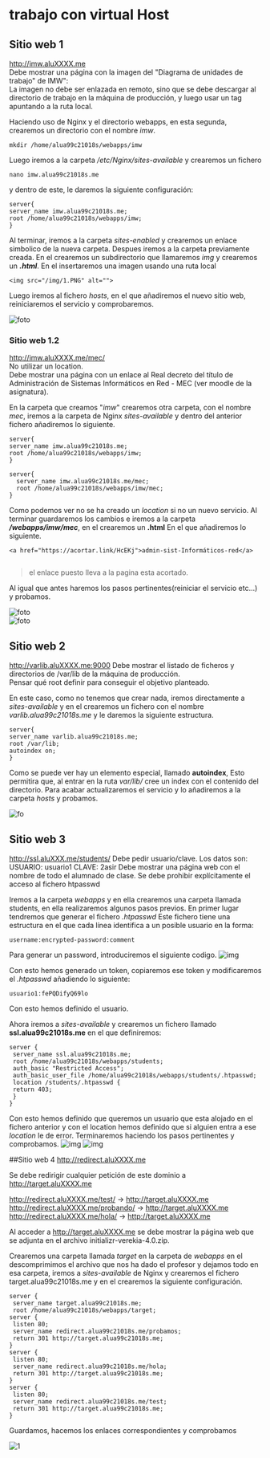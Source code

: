 # trabajo con virtual Host

## Sitio web 1
http://imw.aluXXXX.me    
Debe mostrar una página con la imagen del "Diagrama de unidades de trabajo" de IMW":   
La imagen no debe ser enlazada en remoto, sino  que se debe descargar al directorio de trabajo en la máquina de producción, y luego usar un tag <img> apuntando a la ruta local.  


Haciendo uso de Nginx y el directorio webapps, en esta segunda, crearemos un directorio con el nombre *imw*.   

~~~
mkdir /home/alua99c21018s/webapps/imw
~~~

Luego iremos a la carpeta */etc/Nginx/sites-available* y crearemos un fichero

~~~
nano imw.alua99c21018s.me
~~~
y dentro de este, le daremos la siguiente configuración:

~~~
server{
server_name imw.alua99c21018s.me;
root /home/alua99c21018s/webapps/imw;
}
~~~
Al terminar, iremos a la carpeta *sites-enabled* y crearemos un enlace simbolico de la nueva carpeta. Despues iremos a la carpeta previamente creada. En el crearemos un subdirectorio que llamaremos *img* y crearemos un ***.html***. En el insertaremos una imagen usando una ruta local
~~~
<img src="/img/1.PNG" alt="">
~~~
Luego iremos al fichero *hosts*, en el que añadiremos el nuevo sitio web, reiniciaremos el servicio y comprobaremos.

![foto](./img/1.1.png)


### Sitio web 1.2
http://imw.aluXXXX.me/mec/    
No utilizar un location.    
Debe mostrar una página con un enlace al Real decreto del título de Administración de Sistemas Informáticos en Red - MEC (ver moodle de la asignatura).

En la carpeta que creamos "*imw*" crearemos otra carpeta, con el nombre *mec*, iremos a la carpeta de Nginx *sites-available* y dentro del anterior fichero añadiremos lo siguiente.

~~~
server{
server_name imw.alua99c21018s.me;
root /home/alua99c21018s/webapps/imw;
}

server{
  server_name imw.alua99c21018s.me/mec;
  root /home/alua99c21018s/webapps/imw/mec;
}
~~~
Como podemos ver no se ha creado un *location* si no un nuevo servicio. Al terminar guardaremos los cambios e iremos a la carpeta ***/webapps/imw/mec***, en el crearemos un **.html** En el que añadiremos lo siguiente.
~~~
<a href="https://acortar.link/HcEKj">admin-sist-Informáticos-red</a>


~~~
>el enlace puesto lleva a la pagina esta acortado.

Al igual que antes haremos los pasos pertinentes(reiniciar el servicio etc...) y probamos.

![foto](./img/1.2.png)   
![foto](./img/1.3.png)


## Sitio web 2
http://varlib.aluXXXX.me:9000
Debe mostrar el listado de ficheros y directorios de /var/lib de la máquina de producción.     
Pensar qué root definir para conseguir el objetivo planteado.

En este caso, como no tenemos que crear nada, iremos directamente a *sites-available* y en el crearemos un fichero con el nombre *varlib.alua99c21018s.me* y le daremos la siguiente estructura.

~~~
server{
server_name varlib.alua99c21018s.me;
root /var/lib;
autoindex on;
}
~~~
Como se puede ver hay un elemento especial, llamado **autoindex**, Esto permitira que, al entrar en la ruta *var/lib/* cree un index con el contenido del directorio. Para acabar actualizaremos el servicio y lo añadiremos a la carpeta *hosts* y probamos.

![fo](./img/1.4.png)

## Sitio web 3
http://ssl.aluXXX.me/students/
Debe pedir usuario/clave. Los datos son:
USUARIO: usuario1
CLAVE: 2asir
Debe mostrar una página web con el nombre de todo el alumnado de clase.
Se debe prohibir explícitamente el acceso al fichero htpasswd

Iremos a la carpeta *webapps* y en ella crearemos una carpeta llamada students, en ella realizaremos algunos pasos previos. En primer lugar tendremos que generar el fichero *.htpasswd* Este fichero tiene una estructura en el que cada línea
identifica a un posible usuario en la forma:

~~~
username:encrypted-password:comment
~~~
Para generar un password, introduciremos el siguiente codigo.
![img](./img/1.5.png)

Con esto hemos generado un token, copiaremos ese token y modificaremos el *.htpasswd*
añadiendo lo siguiente:

~~~
usuario1:fePQDifyQ69lo
~~~
Con esto hemos definido el usuario.

Ahora iremos a *sites-available* y crearemos un fichero llamado **ssl.alua99c21018s.me** en el que definiremos:
~~~
server {
 server_name ssl.alua99c21018s.me;
 root /home/alua99c21018s/webapps/students;
 auth_basic "Restricted Access";
 auth_basic_user_file /home/alua99c21018s/webapps/students/.htpasswd;
 location /students/.htpasswd {
 return 403;
 }
}
~~~
Con esto hemos definido que queremos un usuario que esta alojado en el fichero anterior y con el location hemos definido que si alguien entra a ese *location* le de error.
Terminaremos haciendo los pasos pertinentes y comprobamos.
![img](./img/1.6.png)
![img](./img/1.7.png)

##Sitio web 4
http://redirect.aluXXXX.me

Se debe redirigir cualquier petición de este dominio a http://target.aluXXXX.me

http://redirect.aluXXXX.me/test/ -> http://target.aluXXXX.me     
http://redirect.aluXXXX.me/probando/ -> http://target.aluXXXX.me     
http://redirect.aluXXXX.me/hola/ -> http://target.aluXXXX.me   

Al acceder a http://target.aluXXXX.me se debe mostrar la página web que se adjunta en el archivo initializr-verekia-4.0.zip.

Crearemos una carpeta llamada *target* en la carpeta de *webapps* en el descomprimimos el archivo que nos ha dado el profesor y dejamos todo en esa carpeta, iremos a *sites-available* de Nginx y crearemos el fichero target.alua99c21018s.me y en el crearemos la siguiente configuración.

~~~~
server {
 server_name target.alua99c21018s.me;
 root /home/alua99c21018s/webapps/target;
server {
 listen 80;
 server_name redirect.alua99c21018s.me/probamos;
 return 301 http://target.alua99c21018s.me;
}
server {
 listen 80;
 server_name redirect.alua99c21018s.me/hola;
 return 301 http://target.alua99c21018s.me;
}
server {
 listen 80;
 server_name redirect.alua99c21018s.me/test;
 return 301 http://target.alua99c21018s.me;
}
~~~~
Guardamos, hacemos los enlaces correspondientes y comprobamos 


![1](./img/1.8.png)
